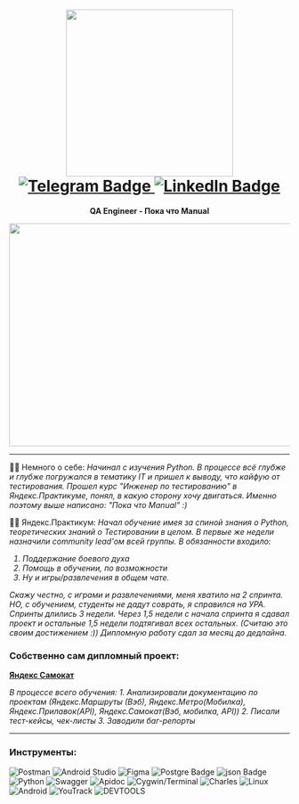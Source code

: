 <h1 align='center'>
<div id="header" align="center">
  <img src="https://i.giphy.com/media/v1.Y2lkPTc5MGI3NjExbzRhcW4zZGZrZmJnNDltMGttcGE0NjJvcWpubjlmanVtNzNjbGU3eCZlcD12MV9pbnRlcm5hbF9naWZfYnlfaWQmY3Q9dHM/qUABlXKRRvfQobzIXp/giphy.gif" width="300"/>
</div>
<div id="badges">
  <a href="https://t.me/Alex_Dubrovsky">
    <img src="https://img.shields.io/badge/Telegram-blue?style=for-the-badge&logo=Telegram" alt="Telegram Badge"/>
  </a>
  <a href="https://www.linkedin.com/in/alexey-dubrovsky-0949bb307/">
    <img src="https://img.shields.io/badge/LinkedIn-lightblue?style=for-the-badge&logo=LinkedIn" alt="LinkedIn Badge"/>
  </a>
</div>
<img src="https://komarev.com/ghpvc/?username=Alexey-Dubrovski&style=flat-square&color=blue" alt=""/>
</h1>
<p align='center'>
  <B>QA Engineer - Пока что Manual</B>
</p>
<div align="center">
  <img src="https://i.giphy.com/media/v1.Y2lkPTc5MGI3NjExanhvZDBwdXp2dzExdzY0YW5qNmc1dGc0Ymk2cnZpYjk0N2xiYnZ4ZyZlcD12MV9pbnRlcm5hbF9naWZfYnlfaWQmY3Q9Zw/SWoSkN6DxTszqIKEqv/giphy.gif" width="600" height="400"/>
</div>

---

:woman_technologist: Немного о себе:
<i>
Начинал с изучения Python. В процессе всё глубже и глубже погружался в тематику IT и пришел к выводу, что кайфую от тестирования. Прошел курс "Инженер по тестированию" в Яндекс.Практикуме, понял, в какую сторону хочу двигаться. Именно поэтому выше написано: "Пока что Manual" :)
</i>

:man_student: Яндекс.Практикум:
<i>
Начал обучение имея за спиной знания о Python, теоретических знаний о Тестировании в целом.
В первые же недели назначили community lead'ом всей группы. 
В обязанности входило: 
1. Поддержание боевого духа
2. Помощь в обучении, по возможности
3. Ну и игры/развлечения в общем чате.

Скажу честно, с играми и развлечениями, меня хватило на 2 спринта. НО, с обучением, студенты не дадут соврать, я справился на УРА.
Спринты длились 3 недели. Через 1,5 недели с начала спринта я сдавал проект и остальные 1,5 недели подтягивал всех остальных. (Считаю это своим достижением :))
Дипломную работу сдал за месяц до дедлайна.
</i>

### Собственно сам дипломный проект:
**[Яндекс Самокат](htgithub.com/Shvarikova-Elena/Yandex.Scooter)**

<i>
В процессе всего обучения:
1. Анализировали документацию по проектам (Яндекс.Маршруты (Вэб), Яндекс.Метро(Мобилка), Яндекс.Прилавок(API), Яндекс.Самокат(Вэб, мобилка, API))
2. Писали тест-кейсы, чек-листы
3. Заводили баг-репорты
</i>

---

### Инструменты:
<img src="https://img.shields.io/badge/Postman-FF6C37?style=for-the-badge&logo=Postman&logoColor=white" alt="Postman"/> <img src="https://img.shields.io/badge/Android Studio-3DDC84?style=for-the-badge&logo=Android Studio&logoColor=white" alt="Android Studio"/>
<img src="https://img.shields.io/badge/Figma-F24E1E?style=for-the-badge&logo=Figma&logoColor=white" alt="Figma"/>
<img src="https://img.shields.io/badge/PostgreSQL-316192?style=for-the-badge&logo=postgresql&logoColor=white" alt="Postgre Badge"/>
<img src="https://img.shields.io/badge/json-5E5C5C?style=for-the-badge&logo=json&logoColor=white" alt="json Badge"/>
<img src="https://img.shields.io/badge/Python-F7DF1E?style=for-the-badge&logo=Python&logoColor=white" alt="Python"/>
<img src="https://img.shields.io/badge/Swagger-85EA2D?style=for-the-badge&logo=Swagger&logoColor=white" alt="Swagger"/>
<img src="https://img.shields.io/badge/Apidoc-blue?style=for-the-badge&logo=Apidoc&logoColor=white" alt="Apidoc"/>
<img src="https://img.shields.io/badge/Cygwin/Terminal-4D4D4D?style=for-the-badge&logo=Cygwin/Terminal&logoColor=white" alt="Cygwin/Terminal"/>
<img src="https://img.shields.io/badge/Charles-blue?style=for-the-badge&logo=Charles&logoColor=white" alt="Charles"/>
<img src="https://img.shields.io/badge/Linux-FCC624?style=for-the-badge&logo=linux&logoColor=black" alt="Linux"/>
<img src="https://img.shields.io/badge/Android-3DDC84?style=for-the-badge&logo=android&logoColor=white" alt="Android"/>
<img src="https://img.shields.io/badge/YouTrack-gray?style=for-the-badge&logo=YouTrack&logoColor=white" alt="YouTrack"/>
<img src="https://img.shields.io/badge/DEVTOOLS-blue?style=for-the-badge&logo=DEVTOOLS&logoColor=white" alt="DEVTOOLS"/>
